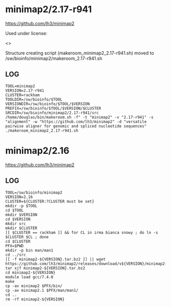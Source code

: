 minimap2/2.17-r941
========================

<https://github.com/lh3/minimap2>

Used under license:

<>

Structure creating script (makeroom_minimap2_2.17-r941.sh) moved to /sw/bioinfo/minimap2/makeroom_2.17-r941.sh

LOG
---

    TOOL=minimap2
    VERSION=2.17-r941
    CLUSTER=rackham
    TOOLDIR=/sw/bioinfo/$TOOL
    VERSIONDIR=/sw/bioinfo/$TOOL/$VERSION
    PREFIX=/sw/bioinfo/$TOOL/$VERSION/$CLUSTER
    SRCDIR=/sw/bioinfo/minimap2/2.17-r941/src
    /home/douglas/bin/makeroom.sh -f" -t "minimap2" -v "2.17-r941" -s "alignment" -w "https://github.com/lh3/minimap2" -d "versatile pairwise aligner for genomic and spliced nucleotide sequences"
    ./makeroom_minimap2_2.17-r941.sh
minimap2/2.16
============

<https://github.com/lh3/minimap2>


LOG
---

    TOOL=/sw/bioinfo/minimap2
    VERSION=2.16
    CLUSTER=${CLUSTER:?CLUSTER must be set}
    mkdir -p $TOOL
    cd $TOOL
    mkdir $VERSION
    cd $VERSION
    mkdir src
    mkdir $CLUSTER
    [[ $CLUSTER == rackham ]] && for CL in irma bianca snowy ; do ln -s $CLUSTER $CL ; done
    cd $CLUSTER
    PFX=$PWD
    mkdir -p bin man/man1
    cd ../src
    [[ -f minimap2-${VERSION}.tar.bz2 ]] || wget https://github.com/lh3/minimap2/releases/download/v${VERSION}/minimap2-${VERSION}.tar.bz2
    tar xjf minimap2-${VERSION}.tar.bz2
    cd minimap2-${VERSION}
    module load gcc/7.4.0
    make
    cp -av minimap2 $PFX/bin/
    cp -av minimap2.1 $PFX/man/man1/
    cd ..
    rm -rf minimap2-${VERSION}

